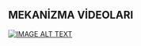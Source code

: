 ## MEKANİZMA VİDEOLARI

[![IMAGE ALT TEXT](http://img.youtube.com/vi/YOUTUBE_VIDEO_ID_HERE/0.jpg)](http://www.youtube.com/")
